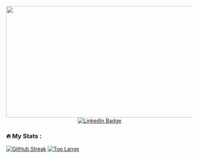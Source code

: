 <div id="header" align="center">
  <img src="https://media.giphy.com/media/qgQUggAC3Pfv687qPC/giphy.gif" width="600" height="300"/>
</div>
<div id="badges" align="center">
  <a href="https://www.linkedin.com/in/lakebird">
    <img src="https://img.shields.io/badge/LinkedIn-blue?style=for-the-badge&logo=linkedin&logoColor=white" alt="LinkedIn Badge"/>
  </a>
</div>

### :fire: My Stats : 
[![GitHub Streak](http://github-readme-streak-stats.herokuapp.com?user=WaterAvian&theme=dark&background=000000)](https://git.io/streak-stats)
[![Top Langs](https://github-readme-stats.vercel.app/api/top-langs/?username=WaterAvian&layout=compact&theme=vision-friendly-dark)](https://github.com/anuraghazra/github-readme-stats)
<!--
**WaterAvian/WaterAvian** is a ✨ _special_ ✨ repository because its `README.md` (this file) appears on your GitHub profile.

Here are some ideas to get you started:

- 🔭 I’m currently working on ...
- 🌱 I’m currently learning ...
- 👯 I’m looking to collaborate on ...
- 🤔 I’m looking for help with ...
- 💬 Ask me about ...
- 📫 How to reach me: ...
- 😄 Pronouns: ...
- ⚡ Fun fact: ...
-->
